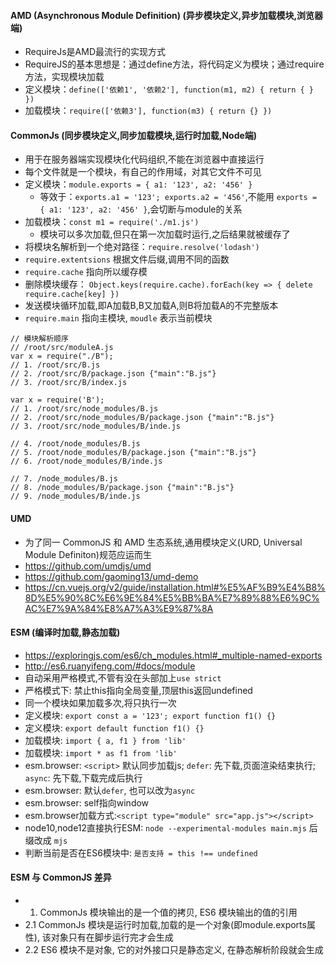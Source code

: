 #### AMD (Asynchronous Module Definition) (异步模块定义,异步加载模块,浏览器端)
- RequireJs是AMD最流行的实现方式
- RequireJS的基本思想是：通过define方法，将代码定义为模块；通过require方法，实现模块加载
- 定义模块：`define(['依赖1', '依赖2'], function(m1, m2) { return { } })`
- 加载模块：`require(['依赖3'], function(m3) { return {} })`

#### CommonJs (同步模块定义,同步加载模块,运行时加载,Node端)
- 用于在服务器端实现模块化代码组织,不能在浏览器中直接运行
- 每个文件就是一个模块，有自己的作用域，对其它文件不可见
- 定义模块：`module.exports = { a1: '123', a2: '456' }`
  - 等效于：`exports.a1 = '123'; exports.a2 = '456'`,不能用 `exports = { a1: '123', a2: '456' }`,会切断与module的关系
- 加载模块：`const m1 = require('./m1.js')`
  - 模块可以多次加载,但只在第一次加载时运行,之后结果就被缓存了
- 将模块名解析到一个绝对路径：`require.resolve('lodash')`
- `require.extentsions` 根据文件后缀,调用不同的函数
- `require.cache` 指向所以缓存模
- 删除模块缓存： `Object.keys(require.cache).forEach(key => { delete require.cache[key] })`
- 发送模块循环加载,即A加载B,B又加载A,则B将加载A的不完整版本
- `require.main` 指向主模块, `moudle` 表示当前模块
```
// 模块解析顺序
// /root/src/moduleA.js
var x = require("./B");
// 1. /root/src/B.js
// 2. /root/src/B/package.json {"main":"B.js"}
// 3. /root/src/B/index.js

var x = require('B');
// 1. /root/src/node_modules/B.js
// 2. /root/src/node_modules/B/package.json {"main":"B.js"}
// 3. /root/src/node_modules/B/inde.js

// 4. /root/node_modules/B.js
// 5. /root/node_modules/B/package.json {"main":"B.js"}
// 6. /root/node_modules/B/inde.js

// 7. /node_modules/B.js
// 8. /node_modules/B/package.json {"main":"B.js"}
// 9. /node_modules/B/inde.js
```

#### UMD
- 为了同一 CommonJS 和 AMD 生态系统,通用模块定义(URD, Universal Module Definiton)规范应运而生
- https://github.com/umdjs/umd
- https://github.com/gaoming13/umd-demo
- https://cn.vuejs.org/v2/guide/installation.html#%E5%AF%B9%E4%B8%8D%E5%90%8C%E6%9E%84%E5%BB%BA%E7%89%88%E6%9C%AC%E7%9A%84%E8%A7%A3%E9%87%8A

#### ESM (编译时加载,静态加载)
- https://exploringjs.com/es6/ch_modules.html#_multiple-named-exports
- http://es6.ruanyifeng.com/#docs/module
- 自动采用严格模式,不管有没在头部加上`use strict`
- 严格模式下: 禁止this指向全局变量,顶层this返回undefined
- 同一个模块如果加载多次,将只执行一次
- 定义模块: `export const a = '123'; export function f1() {}`
- 定义模块: `export default function f1() {}`
- 加载模块: `import { a, f1 } from 'lib'`
- 加载模块: `import * as f1 from 'lib'`
- esm.browser: `<script>` 默认同步加载js; `defer`: 先下载,页面渲染结束执行; `async`: 先下载,下载完成后执行
- esm.browser: 默认`defer`, 也可以改为`async`
- esm.browser: self指向window
- esm.browser加载方式:`<script type="module" src="app.js"></script>`
- node10,node12直接执行ESM: `node --experimental-modules main.mjs` 后缀改成 `mjs`
- 判断当前是否在ES6模块中: `是否支持 = this !== undefined`

#### ESM 与 CommonJS 差异
- 1. CommonJs 模块输出的是一个值的拷贝, ES6 模块输出的值的引用
- 2.1 CommonJs 模块是运行时加载,加载的是一个对象(即module.exports属性), 该对象只有在脚步运行完才会生成
- 2.2 ES6 模块不是对象, 它的对外接口只是静态定义, 在静态解析阶段就会生成
